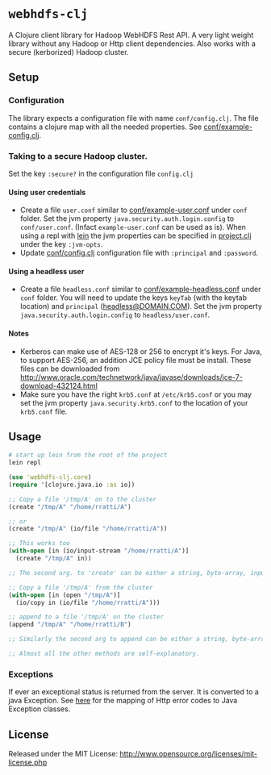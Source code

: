 # `webhdfs-clj`

A Clojure client library for Hadoop WebHDFS Rest API.
A very light weight library without any Hadoop or Http client dependencies. Also works with a secure (kerborized) Hadoop cluster.

## Setup

### Configuration
The library expects a configuration file with name `conf/config.clj`. The file contains a clojure map with all the needed properties. See [conf/example-config.clj](conf/example-config.clj).

### Taking to a secure Hadoop cluster.
Set the key `:secure?` in the configuration file `config.clj`

#### Using user credentials
 * Create a file `user.conf` similar to [conf/example-user.conf](conf/example-user.conf) under `conf` folder. Set the jvm property `java.security.auth.login.config` to `conf/user.conf`. (Infact `example-user.conf` can be used as is). When using a repl with [lein](https://github.com/technomancy/leiningen) the jvm properties can be specified in [project.clj](project.clj) under the key `:jvm-opts`.
 * Update [conf/config.clj](conf/config.clj) configuration file with `:principal` and `:password`.

#### Using a headless user
 * Create a file `headless.conf` similar to [conf/example-headless.conf](conf/example-headless.conf) under `conf` folder. You will need to update the keys `keyTab` (with the keytab location) and `principal` (headless@DOMAIN.COM). Set the jvm property `java.security.auth.login.config` to `headless/user.conf`.

#### Notes
 * Kerberos can make use of AES-128 or 256 to encrypt it's keys. For Java, to support AES-256, an addition JCE policy file must be install. These files can be downloaded from http://www.oracle.com/technetwork/java/javase/downloads/jce-7-download-432124.html
 * Make sure you have the right `krb5.conf` at `/etc/krb5.conf` or you may set the jvm property `java.security.krb5.conf` to the location of your `krb5.conf` file.

## Usage
```bash
# start up lein from the root of the project
lein repl
```
```clojure
(use 'webhdfs-clj.core)
(require '[clojure.java.io :as io])

;; Copy a file '/tmp/A' on to the cluster
(create "/tmp/A" "/home/rratti/A")

;; or
(create "/tmp/A" (io/file "/home/rratti/A"))

;; This works too
(with-open [in (io/input-stream "/home/rratti/A")]
  (create "/tmp/A" in))

;; The second arg. to 'create' can be either a string, byte-array, inputstream or file

;; Copy a file '/tmp/A' from the cluster
(with-open [in (open "/tmp/A")]
  (io/copy in (io/file "/home/rratti/A")))

;; append to a file '/tmp/A' on the cluster
(append "/tmp/A" "/home/rratti/B")

;; Similarly the second arg to append can be either a string, byte-array, inputstream or file

;; Almost all the other methods are self-explanatory.
```

### Exceptions
If ever an exceptional status is returned from the server. It is converted to a java Exception. See [here](http://hadoop.apache.org/docs/stable/hadoop-project-dist/hadoop-hdfs/WebHDFS.html#Error_Responses) for the mapping of Http error codes to Java Exception classes.


## License

Released under the MIT License:
<http://www.opensource.org/licenses/mit-license.php>
